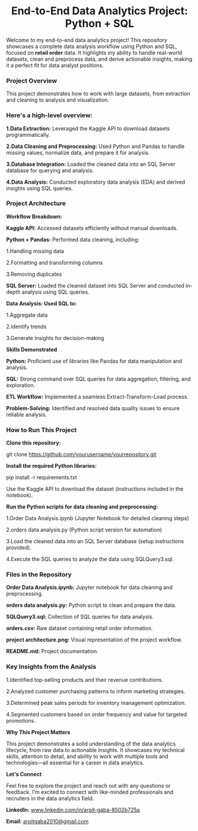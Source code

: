 <h1 align="center">End-to-End Data Analytics Project: Python + SQL</h1>

Welcome to my end-to-end data analytics project! This repository showcases a complete data analysis workflow using Python and SQL, focused on **retail order** data. It highlights my ability to handle real-world datasets, clean and preprocess data, and derive actionable insights, making it a perfect fit for data analyst positions.

**<h3>Project Overview</h3>**

This project demonstrates how to work with large datasets, from extraction and cleaning to analysis and visualization.

**<h3>Here's a high-level overview:</h3>**

**1.Data Extraction:** Leveraged the Kaggle API to download datasets programmatically.

**2.Data Cleaning and Preprocessing:** Used Python and Pandas to handle missing values, normalize data, and prepare it for analysis.

**3.Database Integration:** Loaded the cleaned data into an SQL Server database for querying and analysis.

**4.Data Analysis:** Conducted exploratory data analysis (EDA) and derived insights using SQL queries.

**<h3>Project Architecture</h3>**

**Workflow Breakdown:**

**Kaggle API:** Accessed datasets efficiently without manual downloads.

**Python + Pandas:** Performed data cleaning, including:

1.Handling missing data

2.Formatting and transforming columns

3.Removing duplicates

**SQL Server:** Loaded the cleaned dataset into SQL Server and conducted in-depth analysis using SQL queries.

**Data Analysis: Used SQL to:**

1.Aggregate data

2.Identify trends

3.Generate insights for decision-making

**Skills Demonstrated**

**Python:** Proficient use of libraries like Pandas for data manipulation and analysis.

**SQL:** Strong command over SQL queries for data aggregation, filtering, and exploration.

**ETL Workflow:** Implemented a seamless Extract-Transform-Load process.

**Problem-Solving:** Identified and resolved data quality issues to ensure reliable analysis.

**<h3>How to Run This Project</h3>**

**Clone this repository:**

git clone https://github.com/yourusername/yourrepository.git

**Install the required Python libraries:**

pip install -r requirements.txt

Use the Kaggle API to download the dataset (instructions included in the notebook).

**Run the Python scripts for data cleaning and preprocessing:**

1.Order Data Analysis.ipynb (Jupyter Notebook for detailed cleaning steps)

2.orders data analysis.py (Python script version for automation)

3.Load the cleaned data into an SQL Server database (setup instructions provided).

4.Execute the SQL queries to analyze the data using SQLQuery3.sql.

**<h3>Files in the Repository</h3>**

**Order Data Analysis.ipynb:** Jupyter notebook for data cleaning and preprocessing.

**orders data analysis.py:** Python script to clean and prepare the data.

**SQLQuery3.sql:** Collection of SQL queries for data analysis.

**orders.csv:** Raw dataset containing retail order information.

**project architecture.png:** Visual representation of the project workflow.

**README.md:** Project documentation.

**<h3>Key Insights from the Analysis</h3>**

1.Identified top-selling products and their revenue contributions.

2.Analyzed customer purchasing patterns to inform marketing strategies.

3.Determined peak sales periods for inventory management optimization.

4.Segmented customers based on order frequency and value for targeted promotions.

**Why This Project Matters**

This project demonstrates a solid understanding of the data analytics lifecycle, from raw data to actionable insights. It showcases my technical skills, attention to detail, and ability to work with multiple tools and technologies—all essential for a career in data analytics.

**Let's Connect**

Feel free to explore the project and reach out with any questions or feedback. I'm excited to connect with like-minded professionals and recruiters in the data analytics field.

**LinkedIn:** www.linkedin.com/in/arpit-gaba-8502b725a

**Email:** arpitgaba2010@gmail.com










